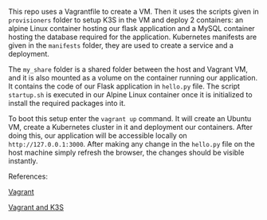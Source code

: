 This repo uses a Vagrantfile to create a VM. Then it uses the scripts given in `provisioners` folder to setup K3S in the VM and deploy 2 containers: an alpine Linux container hosting our flask application and a MySQL container hosting the database required for the application. Kubernetes manifests are given in the `manifests` folder, they are used to create a service and a deployment.

The `my_share` folder is a shared folder between the host and Vagrant VM, and it is also mounted as a volume on the container running our application. It contains the code of our Flask application in `hello.py` file. The script `startup.sh` is executed in our Alpine Linux container once it is initialized to install the required packages into it.

To boot this setup enter the `vagrant up` command. It will create an Ubuntu VM, create a Kubernetes cluster in it and deployment our containers. After doing this, our application will be accessible locally on `http://127.0.0.1:3000`. After making any change in the `hello.py` file on the host machine simply refresh the browser, the changes should be visible instantly.

References:

[Vagrant](https://www.linkedin.com/learning/learning-vagrant/)

[Vagrant and K3S](https://levelup.gitconnected.com/local-kubernetes-development-using-vagrant-and-k3s-547bd5687a7f)